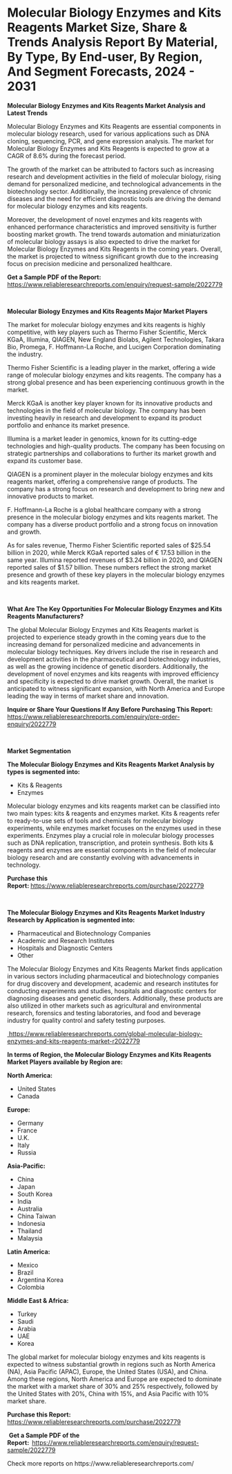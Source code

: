 <p><h1>Molecular Biology Enzymes and Kits Reagents Market Size, Share & Trends Analysis Report By Material, By Type, By End-user, By Region, And Segment Forecasts, 2024 - 2031</h1></p><p><strong>Molecular Biology Enzymes and Kits Reagents Market Analysis and Latest Trends</strong></p>
<p><p>Molecular Biology Enzymes and Kits Reagents are essential components in molecular biology research, used for various applications such as DNA cloning, sequencing, PCR, and gene expression analysis. The market for Molecular Biology Enzymes and Kits Reagents is expected to grow at a CAGR of 8.6% during the forecast period. </p><p>The growth of the market can be attributed to factors such as increasing research and development activities in the field of molecular biology, rising demand for personalized medicine, and technological advancements in the biotechnology sector. Additionally, the increasing prevalence of chronic diseases and the need for efficient diagnostic tools are driving the demand for molecular biology enzymes and kits reagents.</p><p>Moreover, the development of novel enzymes and kits reagents with enhanced performance characteristics and improved sensitivity is further boosting market growth. The trend towards automation and miniaturization of molecular biology assays is also expected to drive the market for Molecular Biology Enzymes and Kits Reagents in the coming years. Overall, the market is projected to witness significant growth due to the increasing focus on precision medicine and personalized healthcare.</p></p>
<p><strong>Get a Sample PDF of the Report:&nbsp;</strong> <a href="https://www.reliableresearchreports.com/enquiry/request-sample/2022779">https://www.reliableresearchreports.com/enquiry/request-sample/2022779</a></p>
<p>&nbsp;</p>
<p><strong>Molecular Biology Enzymes and Kits Reagents Major Market Players</strong></p>
<p><p>The market for molecular biology enzymes and kits reagents is highly competitive, with key players such as Thermo Fisher Scientific, Merck KGaA, Illumina, QIAGEN, New England Biolabs, Agilent Technologies, Takara Bio, Promega, F. Hoffmann-La Roche, and Lucigen Corporation dominating the industry.</p><p>Thermo Fisher Scientific is a leading player in the market, offering a wide range of molecular biology enzymes and kits reagents. The company has a strong global presence and has been experiencing continuous growth in the market. </p><p>Merck KGaA is another key player known for its innovative products and technologies in the field of molecular biology. The company has been investing heavily in research and development to expand its product portfolio and enhance its market presence.</p><p>Illumina is a market leader in genomics, known for its cutting-edge technologies and high-quality products. The company has been focusing on strategic partnerships and collaborations to further its market growth and expand its customer base.</p><p>QIAGEN is a prominent player in the molecular biology enzymes and kits reagents market, offering a comprehensive range of products. The company has a strong focus on research and development to bring new and innovative products to market.</p><p>F. Hoffmann-La Roche is a global healthcare company with a strong presence in the molecular biology enzymes and kits reagents market. The company has a diverse product portfolio and a strong focus on innovation and growth.</p><p>As for sales revenue, Thermo Fisher Scientific reported sales of $25.54 billion in 2020, while Merck KGaA reported sales of € 17.53 billion in the same year. Illumina reported revenues of $3.24 billion in 2020, and QIAGEN reported sales of $1.57 billion. These numbers reflect the strong market presence and growth of these key players in the molecular biology enzymes and kits reagents market.</p></p>
<p>&nbsp;</p>
<p><strong>What Are The Key Opportunities For Molecular Biology Enzymes and Kits Reagents Manufacturers?</strong></p>
<p><p>The global Molecular Biology Enzymes and Kits Reagents market is projected to experience steady growth in the coming years due to the increasing demand for personalized medicine and advancements in molecular biology techniques. Key drivers include the rise in research and development activities in the pharmaceutical and biotechnology industries, as well as the growing incidence of genetic disorders. Additionally, the development of novel enzymes and kits reagents with improved efficiency and specificity is expected to drive market growth. Overall, the market is anticipated to witness significant expansion, with North America and Europe leading the way in terms of market share and innovation.</p></p>
<p><strong>Inquire or Share Your Questions If Any Before Purchasing This Report:</strong> <a href="https://www.reliableresearchreports.com/enquiry/pre-order-enquiry/2022779">https://www.reliableresearchreports.com/enquiry/pre-order-enquiry/2022779</a></p>
<p>&nbsp;</p>
<p><strong>Market Segmentation</strong></p>
<p><strong>The Molecular Biology Enzymes and Kits Reagents Market Analysis by types is segmented into:</strong></p>
<p><ul><li>Kits & Reagents</li><li>Enzymes</li></ul></p>
<p><p>Molecular biology enzymes and kits reagents market can be classified into two main types: kits & reagents and enzymes market. Kits & reagents refer to ready-to-use sets of tools and chemicals for molecular biology experiments, while enzymes market focuses on the enzymes used in these experiments. Enzymes play a crucial role in molecular biology processes such as DNA replication, transcription, and protein synthesis. Both kits & reagents and enzymes are essential components in the field of molecular biology research and are constantly evolving with advancements in technology.</p></p>
<p><strong>Purchase this Report:&nbsp;</strong><a href="https://www.reliableresearchreports.com/purchase/2022779">https://www.reliableresearchreports.com/purchase/2022779</a></p>
<p>&nbsp;</p>
<p><strong>The Molecular Biology Enzymes and Kits Reagents Market Industry Research by Application is segmented into:</strong></p>
<p><ul><li>Pharmaceutical and Biotechnology Companies</li><li>Academic and Research Institutes</li><li>Hospitals and Diagnostic Centers</li><li>Other</li></ul></p>
<p><p>The Molecular Biology Enzymes and Kits Reagents Market finds application in various sectors including pharmaceutical and biotechnology companies for drug discovery and development, academic and research institutes for conducting experiments and studies, hospitals and diagnostic centers for diagnosing diseases and genetic disorders. Additionally, these products are also utilized in other markets such as agricultural and environmental research, forensics and testing laboratories, and food and beverage industry for quality control and safety testing purposes.</p></p>
<p><a href="https://www.reliableresearchreports.com/global-molecular-biology-enzymes-and-kits-reagents-market-r2022779">&nbsp;https://www.reliableresearchreports.com/global-molecular-biology-enzymes-and-kits-reagents-market-r2022779</a></p>
<p><strong>In terms of Region, the Molecular Biology Enzymes and Kits Reagents Market Players available by Region are:</strong></p>
<p>
    <p> <strong> North America: </strong>
        <ul>
            <li>United States</li>
            <li>Canada</li>
        </ul>
        </p> 
    <p> <strong> Europe: </strong>
        <ul>
            <li>Germany</li>
            <li>France</li>
            <li>U.K.</li>
            <li>Italy</li>
            <li>Russia</li>
        </ul>
        </p> 
    <p> <strong> Asia-Pacific: </strong>
        <ul>
            <li>China</li>
            <li>Japan</li>
            <li>South Korea</li>
            <li>India</li>
            <li>Australia</li>
            <li>China Taiwan</li>
            <li>Indonesia</li>
            <li>Thailand</li>
            <li>Malaysia</li>
        </ul>
        </p> 
    <p> <strong> Latin America: </strong>
        <ul>
            <li>Mexico</li>
            <li>Brazil</li>
            <li>Argentina Korea</li>
            <li>Colombia</li>
        </ul>
        </p> 
    <p> <strong> Middle East & Africa: </strong>
        <ul>
            <li>Turkey</li>
            <li>Saudi</li>
            <li>Arabia</li>
            <li>UAE</li>
            <li>Korea</li>
        </ul>
    </p>
    </p>
<p><p>The global market for molecular biology enzymes and kits reagents is expected to witness substantial growth in regions such as North America (NA), Asia Pacific (APAC), Europe, the United States (USA), and China. Among these regions, North America and Europe are expected to dominate the market with a market share of 30% and 25% respectively, followed by the United States with 20%, China with 15%, and Asia Pacific with 10% market share.</p></p>
<p><strong>Purchase this Report: </strong><a href="https://www.reliableresearchreports.com/purchase/2022779">https://www.reliableresearchreports.com/purchase/2022779</a></p>
<p>&nbsp;<strong>Get a Sample PDF of the Report:&nbsp;&nbsp;</strong><a href="https://www.reliableresearchreports.com/enquiry/request-sample/2022779">https://www.reliableresearchreports.com/enquiry/request-sample/2022779</a></p>
<p><strong></strong></p>
<p>Check more reports on https://www.reliableresearchreports.com/</p>